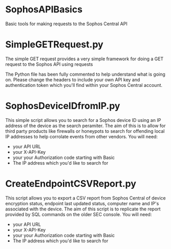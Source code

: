 # SophosAPIBasics
Basic tools for making requests to the Sophos Central API

# SimpleGETRequest.py
The simple GET request provides a very simple framework for doing a GET request to the Sophos API using requests

The Python file has been fully commented to help understand what is going on.  Please change the headers to include your own API key and authentication token which you'll find within your Sophos Central account.   

# SophosDeviceIDfromIP.py
This simple script allows you to search for a Sophos device ID using an IP address of the device as the search peramiter.  The aim of this is to allow for third party products like firewalls or honeypots to search for offending local IP addresses to help corrolate events from other vendors. 
You will need:
- your API URL
- your X-API-Key
- your your Authorization code starting with Basic
- The IP address which you'd like to search for

# CreateEndpointCSVReport.py
This script allows you to export a CSV report from Sophos Central of device encryption status, endpoint last updated status, computer name and IP's associated with the device.  The aim of this script is to replicate the report provided by SQL commands on the older SEC console.
You will need:
- your API URL
- your X-API-Key
- your your Authorization code starting with Basic
- The IP address which you'd like to search for
